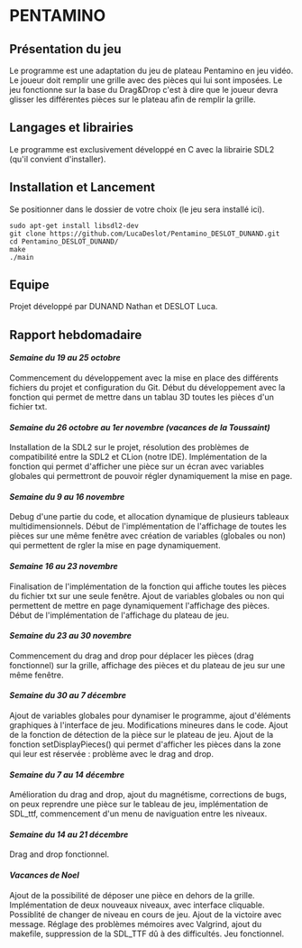 # PENTAMINO
## Présentation du jeu
Le programme est une adaptation du jeu de plateau Pentamino en jeu vidéo.
Le joueur doit remplir une grille avec des pièces qui lui sont imposées. Le jeu fonctionne sur la base du Drag&Drop c'est à dire
que le joueur devra glisser les différentes pièces sur le plateau afin de remplir la grille.

## Langages et librairies
Le programme est exclusivement développé en C avec la librairie SDL2 (qu'il convient d'installer).

## Installation et Lancement
Se positionner dans le dossier de votre choix (le jeu sera installé ici).<br>
```
sudo apt-get install libsdl2-dev
git clone https://github.com/LucaDeslot/Pentamino_DESLOT_DUNAND.git
cd Pentamino_DESLOT_DUNAND/
make
./main
```

## Equipe
Projet développé par DUNAND Nathan et DESLOT Luca.

## Rapport hebdomadaire
#### *Semaine du 19 au 25 octobre*
Commencement du développement avec la mise en place des différents fichiers du projet et configuration du Git. Début du développement avec la fonction qui permet de mettre dans un tablau 3D toutes les pièces d'un fichier txt.
#### *Semaine du 26 octobre au 1er novembre (vacances de la Toussaint)*
Installation de la SDL2 sur le projet, résolution des problèmes de compatibilité entre la SDL2 et CLion (notre IDE). Implémentation de la fonction qui permet d'afficher une pièce sur un écran avec variables globales qui permettront de pouvoir régler dynamiquement la mise en page.
#### *Semaine du 9 au 16 novembre*
Debug d'une partie du code, et allocation dynamique de plusieurs tableaux multidimensionnels. Début de l'implémentation de l'affichage de toutes les pièces sur une même fenêtre avec création de variables (globales ou non) qui permettent de rgler la mise en page dynamiquement.
#### *Semaine 16 au 23 novembre*
Finalisation de l'implémentation de la fonction qui affiche toutes les pièces du fichier txt sur une seule fenêtre. Ajout de variables globales ou non qui permettent de mettre en page dynamiquement l'affichage des pièces. Début de l'implémentation de l'affichage du plateau de jeu.

#### *Semaine du 23 au 30 novembre*
Commencement du drag and drop pour déplacer les pièces (drag fonctionnel) sur la grille, affichage des pièces et du plateau de jeu sur une même fenêtre.

#### *Semaine du 30 au 7 décembre*
Ajout de variables globales pour dynamiser le programme, ajout d'éléments graphiques à l'interface de jeu. Modifications mineures dans le code. Ajout de la fonction de détection de la pièce sur le plateau de jeu. Ajout de la fonction setDisplayPieces() qui permet d'afficher les pièces dans la zone qui leur est réservée : problème avec le drag and drop.

#### *Semaine du 7 au 14 décembre*
Amélioration du drag and drop, ajout du magnétisme, corrections de bugs, on peux reprendre une pièce sur le tableau de jeu, implémentation de SDL_ttf, commencement d'un menu de naviguation entre les niveaux.

#### *Semaine du 14 au 21 décembre*
Drag and drop fonctionnel.

#### *Vacances de Noel*
Ajout de la possibilité de déposer une pièce en dehors de la grille. Implémentation de deux nouveaux niveaux, avec interface cliquable. Possiblité de changer de niveau en cours de jeu. Ajout de la victoire avec message. Réglage des problèmes mémoires avec Valgrind, ajout du makefile, suppression de la SDL_TTF dû à des difficultés. Jeu fonctionnel.